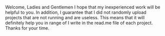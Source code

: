 Welcome, Ladies and Gentlemen
I hope that my inexperienced work will be helpful to you.
In addition, I guarantee that I did not randomly upload projects that are not running and are useless.
This means that it will definitely help you in range of I write in the read.me file of each project.
Thanks for your time.
